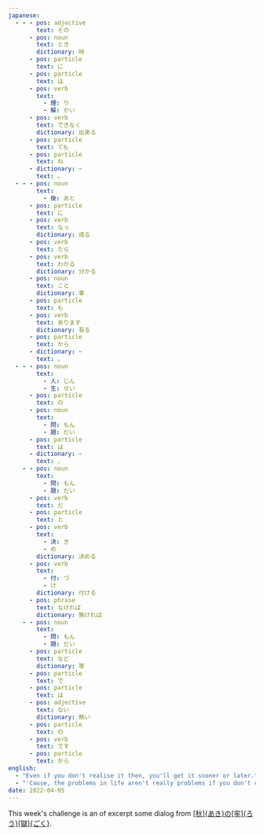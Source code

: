 ```yaml
---
japanese:
  - - - pos: adjective
        text: その
      - pos: noun
        text: とき
        dictionary: 時
      - pos: particle
        text: に
      - pos: particle
        text: は
      - pos: verb
        text:
          - 理: り
          - 解: かい
      - pos: verb
        text: できなく
        dictionary: 出来る
      - pos: particle
        text: ても
      - pos: particle
        text: ね
      - dictionary: ~
        text: 。
  - - - pos: noun
        text:
          - 後: あと
      - pos: particle
        text: に
      - pos: verb
        text: なっ
        dictionary: 成る
      - pos: verb
        text: たら
      - pos: verb
        text: わかる
        dictionary: 分かる
      - pos: noun
        text: こと
        dictionary: 事
      - pos: particle
        text: も
      - pos: verb
        text: あります
        dictionary: 有る
      - pos: particle
        text: から
      - dictionary: ~
        text: 。
  - - - pos: noun
        text:
          - 人: じん
          - 生: せい
      - pos: particle
        text: の
      - pos: noun
        text:
          - 問: もん
          - 題: だい
      - pos: particle
        text: は
      - dictionary: ~
        text: 、
    - - pos: noun
        text:
          - 問: もん
          - 題: だい
      - pos: verb
        text: だ
      - pos: particle
        text: と
      - pos: verb
        text:
          - 決: き
          - め
        dictionary: 決める
      - pos: verb
        text:
          - 付: づ
          - け
        dictionary: 付ける
      - pos: phrase
        text: なければ
        dictionary: 無ければ
    - - pos: noun
        text:
          - 問: もん
          - 題: だい
      - pos: particle
        text: など
        dictionary: 等
      - pos: particle
        text: で
      - pos: particle
        text: は
      - pos: adjective
        text: ない
        dictionary: 無い
      - pos: particle
        text: の
      - pos: verb
        text: です
      - pos: particle
        text: から
english:
  - "Even if you don't realise it then, you'll get it sooner or later."
  - "'Cause, the problems in life aren't really problems if you don't consider them so."
date: 2022-04-05
---
```


This week's challenge is an of excerpt some dialog from [[秋]{あき}の[牢]{ろう}[獄]{ごく}](https://ja.wikipedia.org/wiki/%E7%A7%8B%E3%81%AE%E7%89%A2%E7%8D%84).
